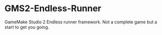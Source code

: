 # GMS2-Endless-Runner
GameMake Studio 2 Endless runner framework.  Not a complete game but a start to get you going.
